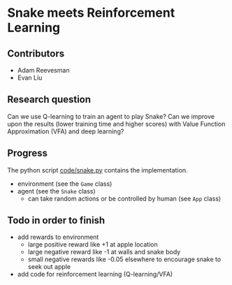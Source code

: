 # Snake meets Reinforcement Learning

## Contributors

- Adam Reevesman
- Evan Liu

## Research question

Can we use Q-learning to train an agent to play Snake? Can we improve upon the results (lower training time and higher scores) with Value Function Approximation (VFA) and deep learning?

## Progress

The python script [code/snake.py](code/snake.py) contains the implementation.
- environment (see the `Game` class)
- agent (see the `Snake` class)
  - can take random actions or be controlled by human (see `App` class)

## Todo in order to finish
- add rewards to environment
  - large positive reward like +1 at apple location
  - large negative reward like -1 at walls and snake body
  - small negative rewards like -0.05 elsewhere to encourage snake to seek out apple
- add code for reinforcement learning (Q-learning/VFA)
